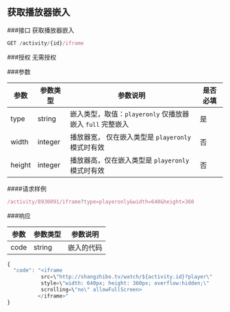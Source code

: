 ## 获取播放器嵌入

###接口
获取播放器嵌入

```js
GET /activity/{id}/iframe
```
###授权
无需授权

###参数

| 参数     | 参数类型    | 参数说明                                     | 是否必填 |
| ------ | ------- | ---------------------------------------- | ---- |
| type   | string  | 嵌入类型，取值：`playeronly` 仅播放器嵌入  `full` 完整嵌入 | 是    |
| width  | integer | 播放器宽， 仅在嵌入类型是 `playeronly` 模式时有效         | 否    |
| height | integer | 播放器高，仅在嵌入类型是 `playeronly` 模式时有效          | 否    |

####请求样例

```js
/activity/8930091/iframe?type=playeronly&width=640&height=360
```

###响应

| 参数   | 参数类型   | 参数说明  |
| ---- | ------ | ----- |
| code | string | 嵌入的代码 |

```js
{
  "code": "<iframe
           src=\"http://shangzhibo.tv/watch/${activity.id}?player\"
           style=\"width: 640px; height: 360px; overflow:hidden;\"
           scrolling=\"no\" allowFullScreen>
          </iframe>"
}
```


